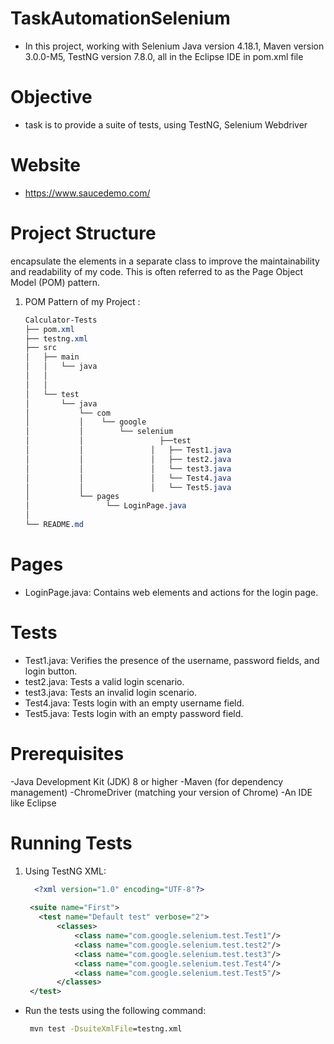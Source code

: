 # TaskAutomationSelenium

- In this project, working with Selenium Java version 4.18.1, Maven version 3.0.0-M5, TestNG version 7.8.0, all in the Eclipse IDE in pom.xml file

 #  Objective
- task is to provide a suite of tests, using TestNG, Selenium Webdriver

#  Website
- https://www.saucedemo.com/

# Project Structure
 encapsulate the elements in a separate class to improve the maintainability and readability of my code. This is often referred to as the Page Object Model (POM) pattern. 
 
1. POM Pattern of my Project :
   ```css
   Calculator-Tests
   ├── pom.xml
   ├── testng.xml
   ├── src
   │   ├── main
   │   │   └── java
   │   │       
   │   │       
   │   └── test
   │       └── java
   │           └── com
   │           │    └── google
   │           │        └── selenium
   │           │                 ├──test
   │           │               │   ├── Test1.java
   │           │               │   ├── test2.java
   │           │               │   └── test3.java
   │           │               │   └── Test4.java
   │           │               │   └── Test5.java
   │           └── pages
   │                 └── LoginPage.java
   │                   
   └── README.md


# Pages
- LoginPage.java: Contains web elements and actions for the login page.
  
# Tests

- Test1.java: Verifies the presence of the username, password fields, and login button.
- test2.java: Tests a valid login scenario.
- test3.java: Tests an invalid login scenario.
- Test4.java: Tests login with an empty username field.
- Test5.java: Tests login with an empty password field.

# Prerequisites
-Java Development Kit (JDK) 8 or higher
-Maven (for dependency management)
-ChromeDriver (matching your version of Chrome)
-An IDE like Eclipse

# Running Tests

1. Using TestNG XML:
   ```xml
     <?xml version="1.0" encoding="UTF-8"?>
 
    <suite name="First">
      <test name="Default test" verbose="2">
          <classes>
              <class name="com.google.selenium.test.Test1"/>
              <class name="com.google.selenium.test.test2"/>
              <class name="com.google.selenium.test.test3"/>
              <class name="com.google.selenium.test.Test4"/>
              <class name="com.google.selenium.test.Test5"/>
          </classes>
    </test>  
</suite>  


- Run the tests using the following command:
  ```cmd
   mvn test -DsuiteXmlFile=testng.xml




